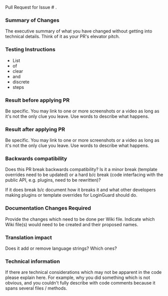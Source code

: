 Pull Request for Issue # .

### Summary of Changes

The executive summary of what you have changed without getting into technical details. Think of it as your PR's elevator pitch.  

### Testing Instructions

* List
* of
* clear
* and
* discrete
* steps

### Result before applying PR

Be specific. You may link to one or more screenshots or a video as long as it's not the only clue you leave. Use words to describe what happens.

### Result after applying PR

Be specific. You may link to one or more screenshots or a video as long as it's not the only clue you leave. Use words to describe what happens.

### Backwards compatibility

Does this PR break backwards compatibility? Is it a minor break (template overrides need to be updated) or a hard b/c break (code interfacing with the public API, e.g. plugins, need to be rewritten)?

If it does break b/c document how it breaks it and what other developers making plugins or template overrides for LoginGuard should do.

### Documentation Changes Required

Provide the changes which need to be done per Wiki file. Indicate which Wiki file(s) would need to be created and their proposed names.

### Translation impact

Does it add or remove language strings? Which ones?

### Technical information

If there are technical considerations which may not be apparent in the code please explain here. For example, why you did something which is not obvious, and you couldn't fully describe with code comments because it spans several files / methods.